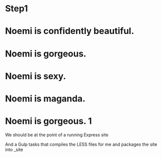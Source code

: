 # Step1
# Noemi is confidently beautiful.
# Noemi is gorgeous.
# Noemi is sexy.
# Noemi is maganda.
# Noemi is gorgeous. 1

We should be at the point of a running Express site

And a Gulp tasks that compiles the LESS files for me and packages the site into _site





